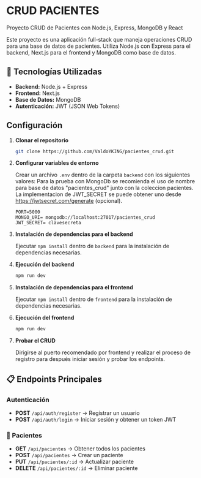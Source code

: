 # CRUD PACIENTES

Proyecto CRUD de Pacientes con Node.js, Express, MongoDB y React

Este proyecto es una aplicación full-stack que maneja operaciones CRUD para una base de datos de pacientes. Utiliza Node.js con Express para el backend, Next.js para el frontend y MongoDB como base de datos.

## 🚀 Tecnologías Utilizadas

- **Backend:** Node.js + Express
- **Frontend:** Next.js
- **Base de Datos:** MongoDB
- **Autenticación:** JWT (JSON Web Tokens)

## Configuración

1. **Clonar el repositorio**

    ```bash
    git clone https://github.com/ValdoYKING/pacientes_crud.git
    ```

2. **Configurar variables de entorno**

    Crear un archivo `.env` dentro de la carpeta `backend` con los siguientes valores:
    Para la prueba con MongoDb se recomienda el uso de nombre para base de datos "pacientes_crud" junto con la coleccion pacientes.
    La implementacion de JWT_SECRET se puede obtener uno desde https://jwtsecret.com/generate (opcional).

    ```env
    PORT=5000
    MONGO_URI= mongodb://localhost:27017/pacientes_crud
    JWT_SECRET= clavesecreta
    ```

3. **Instalación de dependencias para el backend**

    Ejecutar `npm install` dentro de `backend` para la instalación de dependencias necesarias.

4. **Ejecución del backend**

    ```bash
    npm run dev
    ```

5. **Instalación de dependencias para el frontend**

    Ejecutar `npm install` dentro de `frontend` para la instalación de dependencias necesarias.

6. **Ejecución del frontend**

    ```bash
    npm run dev
    ```

7. **Probar el CRUD**

    Dirigirse al puerto recomendado por frontend y realizar el proceso de registro para después iniciar sesión y probar los endpoints.

## 📋 Endpoints Principales

### Autenticación

- **POST** `/api/auth/register` → Registrar un usuario
- **POST** `/api/auth/login` → Iniciar sesión y obtener un token JWT

### 🏥 Pacientes

- **GET** `/api/pacientes` → Obtener todos los pacientes
- **POST** `/api/pacientes` → Crear un paciente
- **PUT** `/api/pacientes/:id` → Actualizar paciente
- **DELETE** `/api/pacientes/:id` → Eliminar paciente
